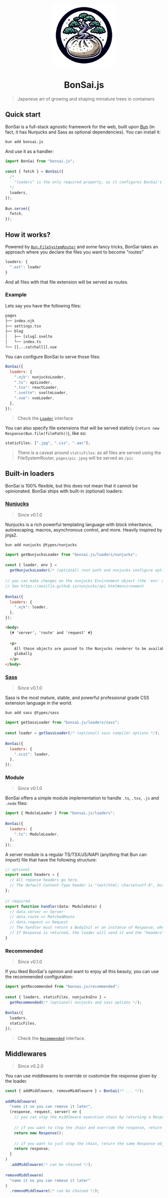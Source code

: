 <p align="center">
<img src="./assets/logo.png" width="200px" height="200px">
</p>

<h1 align="center">BonSai.js</h1>

> Japanese art of growing and shaping miniature trees in containers

## Quick start

BonSai is a full-stack agnostic framework for the web, built upon [Bun](https://bun.sh) (in fact, it has Nunjucks and Sass as optional dependencies). You can install it:

```sh
bun add bonsai.js
```

And use it as a handler:

```js
import BonSai from "bonsai.js";

const { fetch } = BonSai({
  /*
    "loaders" is the only required property, as it configures BonSai's behavior
  */
  loaders,
});

Bun.serve({
  fetch,
});
```

## How it works?

Powered by [`Bun.FileSystemRouter`](https://bun.sh/docs/api/file-system-router) and some fancy tricks, BonSai takes an approach where you declare the files you want to become "routes"

```js
loaders: {
  ".ext": loader
}
```

And all files with that file extension will be served as routes.

### Example

Lets say you have the following files:

```txt
pages
├── index.njk
├── settings.tsx
├── blog
│   ├── [slug].svelte
│   └── index.ts
└── [[...catchall]].vue
```

You can configure BonSai to serve those files:

```js
BonSai({
  loaders: {
    ".njk": nunjucksLoader,
    ".ts": apiLoader,
    ".tsx": reactLoader,
    ".svelte": svelteLoader,
    ".vue": vueLoader,
  },
});
```

> Check the [`Loader`](./types.ts#L5) interface

You can also specify file extensions that will be served staticly (`return new Response(Bun.file(filePath))`), like so:

```js
staticFiles: [".jpg", ".css", ".aac"];
```

> There is a caveat around `staticFiles`: as all files are served using the FileSystemRouter, `pages/pic.jpeg` will be served as `/pic`

## Built-in loaders

BonSai is 100% flexible, but this does not mean that it cannot be opinionated. BonSai ships with built-in (optional) loaders:

### [Nunjucks](https://mozilla.github.io/nunjucks/)

> Since v0.1.0

Nunjucks is a rich powerful templating language with block inheritance, autoescaping, macros, asynchronous control, and more. Heavily inspired by jinja2.

```sh
bun add nunjucks @types/nunjucks
```

```js
import getNunjucksLoader from "bonsai.js/loaders/nunjucks";

const { loader, env } =
  getNunjucksLoader(/* (optional) root path and nunjucks configure options */);

// you can make changes on the nunjucks Environment object (the 'env' object).
// See https://mozilla.github.io/nunjucks/api.html#environment

BonSai({
  loaders: {
    ".njk": loader,
  },
});
```

```html
<body>
  {# 'server', 'route' and 'request' #}

  <p>
    All those objects are passed to the Nunjucks renderer to be available
    globally
  </p>
</body>
```

### [Sass](https://sass-lang.com/)

> Since v0.1.0

Sass is the most mature, stable, and powerful professional grade CSS extension language in the world.

```sh
bun add sass @types/sass
```

```js
import getSassLoader from "bonsai.js/loaders/sass";

const loader = getSassLoader(/* (optional) sass compiler options */);

BonSai({
  loaders: {
    ".scss": loader,
  },
});
```

### Module

> Since v0.1.0

BonSai offers a simple module implementation to handle `.ts`, `.tsx`, `.js` and `.node` files:

```js
import { ModuleLoader } from "bonsai.js/loaders";

BonSai({
  loaders: {
    ".ts": ModuleLoader,
  },
});
```

A server module is a regular TS/TSX/JS/NAPI (anything that Bun can import) file that have the following structure:

```ts
// optional
export const headers = {
  // All reponse headers go here.
  // The default Content-Type header is "text/html; charset=utf-8", but you can override it.
};

// required
export function handler(data: ModuleData) {
  // data.server => Server
  // data.route => MatchedRoute
  // data.request => Request
  // The handler must return a BodyInit or an instance of Response, whether synchronously or asynchronously.
  // If Response is returned, the loader will send it and the "headers" export will be ignored.
}
```

### Recommended

> Since v0.1.0

If you liked BonSai's opinion and want to enjoy all this beauty, you can use the recommended configuration:

```js
import getRecommended from "bonsai.js/recommended";

const { loaders, staticFiles, nunjucksEnv } =
  getRecommended(/* (optional) nunjucks and sass options */);

BonSai({
  loaders,
  staticFiles,
});
```

> Check the [`Recommended`](./types.ts#L67) interface.

## Middlewares

> Since v0.2.0

You can use middlewares to override or customize the response given by the loader.

```js
const { addMiddleware, removeMiddleware } = BonSai(/* ... */);

addMiddleware(
  "name it so you can remove it later",
  (response, request, server) => {
    // you can stop the middleware execution chain by returning a Response

    // if you want to stop the chain and override the response, return a new Response object
    return new Response();

    // if you want to just stop the chain, return the same Response object
    return response;
  }
)
  .addMiddleware(/* can be chained */);

removeMiddleware(
  "name it so you can remove it later"
)
  .removeMiddleware(/* can be chained */);
```

